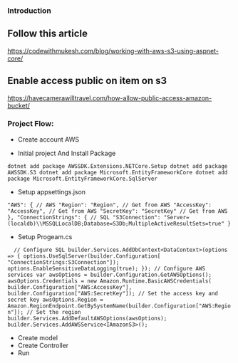 ### Introduction

## Follow this article 
https://codewithmukesh.com/blog/working-with-aws-s3-using-aspnet-core/

## Enable access public on item on s3
https://havecamerawilltravel.com/how-allow-public-access-amazon-bucket/

### Project Flow:

- Create account AWS

- Initial project And Install Package

`dotnet add package AWSSDK.Extensions.NETCore.Setup
dotnet add package AWSSDK.S3
dotnet add package Microsoft.EntityFrameworkCore
dotnet add package Microsoft.EntityFrameworkCore.SqlServer`

- Setup appsettings.json

`"AWS": {
    // AWS
    "Region": "Region", // Get from AWS
    "AccessKey": "AccessKey", // Get from AWS
    "SecretKey": "SecretKey" // Get from AWS
  },
  "ConnectionStrings": {
    // SQL
    "S3Connection": "Server=(localdb)\\MSSQLLocalDB;Database=S3Db;MultipleActiveResultSets=true"
  }`

- Setup Progeam.cs

`   // Configure SQL
    builder.Services.AddDbContext<DataContext>(options =>
    {
        options.UseSqlServer(builder.Configuration[
        "ConnectionStrings:S3Connection"]);
        options.EnableSensitiveDataLogging(true);
    });
    // Configure AWS services
    var awsOptions = builder.Configuration.GetAWSOptions();
    awsOptions.Credentials = new Amazon.Runtime.BasicAWSCredentials(
        builder.Configuration["AWS:AccessKey"], builder.Configuration["AWS:SecretKey"]); // Set the access key and secret key
    awsOptions.Region = Amazon.RegionEndpoint.GetBySystemName(builder.Configuration["AWS:Region"]); // Set the region
    builder.Services.AddDefaultAWSOptions(awsOptions);
    builder.Services.AddAWSService<IAmazonS3>();
`
- Create model
- Create Controller
- Run